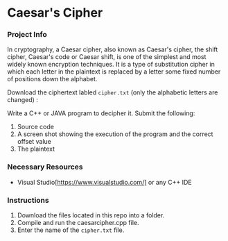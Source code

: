 # Caesar's Cipher

### Project Info

In cryptography, a Caesar cipher, also known as Caesar's cipher, the shift cipher, Caesar's code or Caesar shift, is one of the simplest and most widely known encryption techniques. It is a type of substitution cipher in which each letter in the plaintext is replaced by a letter some fixed number of positions down the alphabet.

Download the ciphertext labled ```cipher.txt``` (only the alphabetic letters are changed) :

Write a C++ or JAVA program to decipher it. Submit the following:
1. Source code
2. A screen shot showing the execution of the program and the correct offset value
3. The plaintext

### Necessary Resources
- Visual Studio[https://www.visualstudio.com/] or any C++ IDE

### Instructions
1. Download the files located in this repo into a folder.
2. Compile and run the caesarcipher.cpp file.
3. Enter the name of the ```cipher.txt``` file.
